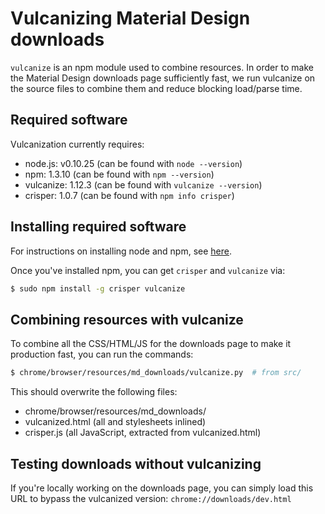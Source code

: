 # Vulcanizing Material Design downloads

`vulcanize` is an npm module used to combine resources.  In order to make the
Material Design downloads page sufficiently fast, we run vulcanize on the source
files to combine them and reduce blocking load/parse time.

## Required software

Vulcanization currently requires:
- node.js: v0.10.25 (can be found with `node --version`)
- npm: 1.3.10 (can be found with `npm --version`)
- vulcanize: 1.12.3 (can be found with `vulcanize --version`)
- crisper: 1.0.7 (can be found with `npm info crisper`)

## Installing required software

For instructions on installing node and npm, see
[here](https://docs.npmjs.com/getting-started/installing-node).

Once you've installed npm, you can get `crisper` and `vulcanize` via:

```bash
$ sudo npm install -g crisper vulcanize
```

## Combining resources with vulcanize

To combine all the CSS/HTML/JS for the downloads page to make it production
fast, you can run the commands:

```bash
$ chrome/browser/resources/md_downloads/vulcanize.py  # from src/
```

This should overwrite the following files:

- chrome/browser/resources/md_downloads/
 - vulcanized.html (all <link rel=import> and stylesheets inlined)
 - crisper.js (all JavaScript, extracted from vulcanized.html)

## Testing downloads without vulcanizing

If you're locally working on the downloads page, you can simply load this URL to
bypass the vulcanized version: `chrome://downloads/dev.html`
